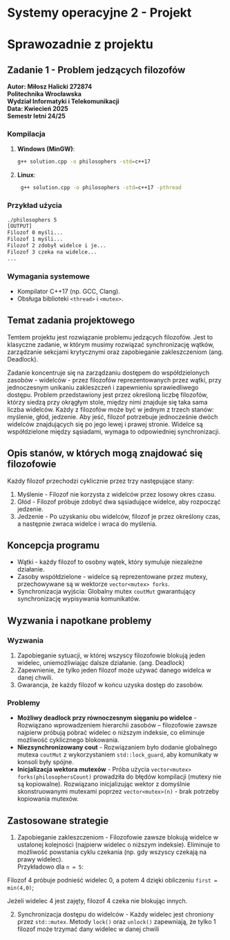 # Systemy operacyjne 2 - Projekt

# Sprawozadnie z projektu

## Zadanie 1 - Problem jedzących filozofów
**Autor: Miłosz Halicki 272874**  
 **Politechnika Wrocławska**  
**Wydział Informatyki i Telekomunikacji**  
**Data: Kwiecień 2025**  
**Semestr letni 24/25**

### Kompilacja
1. **Windows (MinGW)**:
   ```bash
   g++ solution.cpp -o philosophers -std=c++17

   ```
2. **Linux**:
   ```bash
    g++ solution.cpp -o philosophers -std=c++17 -pthread
   ```

### Przykład użycia

```bash
./philosophers 5
[OUTPUT]
Filozof 0 myśli...
Filozof 1 myśli...
Filozof 2 zdobył widelce i je...
Filozof 3 czeka na widelce...
...
```

### Wymagania systemowe
- Kompilator C++17 (np. GCC, Clang).
- Obsługa biblioteki `<thread>` i `<mutex>`.


## Temat zadania projektowego
Temtem projektu jest rozwiązanie problemu jedzących filozofów. Jest to klasyczne zadanie, w którym musimy rozwiązać synchronizację wątków, zarządzanie sekcjami krytycznymi oraz zapobieganie zakleszczeniom (ang. Deadlock).

Zadanie koncentruje się na zarządzaniu dostępem do współdzielonych zasobów - widelców - przez filozofów reprezentowanych przez wątki, przy jednoczesnym unikaniu zakleszczeń i zapewnieniu sprawiedliwego dostępu.
Problem przedstawiony jest przez określoną liczbę filozofów, którzy siedzą przy okrągłym stole, między nimi znajduje się taka sama liczba widelców. Każdy z filozofów może być w jednym z trzech stanów: myślenie, głód, jedzenie. Aby jeść, filozof potrzebuje jednocześnie dwóch widelców znajdujących się po jego lewej i prawej stronie. Widelce są współdzielone między sąsiadami, wymaga to odpowiedniej synchronizacji.

## Opis stanów, w których mogą znajdować się filozofowie
Każdy filozof przechodzi cyklicznie przez trzy następujące stany:
1. Myślenie - Filozof nie korzysta z widelców przez losowy okres czasu.
2. Głód - Filozof próbuje zdobyć dwa sąsiadujące widelce, aby rozpocząć jedzenie.
3. Jedzenie - Po uzyskaniu obu widelców, filozof je przez określony czas, a następnie zwraca widelce i wraca do myślenia.


## Koncepcja programu
- Wątki - każdy filozof to osobny wątek, który symuluje niezależne działanie.
- Zasoby współdzielone - widelce są reprezentowane przez mutexy, przechowywane są w wektorze `vector<mutex> forks`.
- Synchronizacja wyjścia: Globalny mutex `coutMut` gwarantujący synchronizację wypisywania komunikatów.

## Wyzwania i napotkane problemy
### Wyzwania
1. Zapobieganie sytuacji, w której wszyscy filozofowie blokują jeden widelec, uniemożliwiając dalsze działanie. (ang. Deadlock)
2. Zapewnienie, że tylko jeden filozof może używać danego widelca w danej chwili.
3. Gwarancja, że każdy filozof w końcu uzyska dostęp do zasobów.

### Problemy
- **Możliwy deadlock przy równoczesnym sięganiu po widelce** - Rozwiązano wprowadzeniem hierarchii zasobów – filozofowie zawsze najpierw próbują pobrać widelec o niższym indeksie, co eliminuje możliwość cyklicznego blokowania.
- **Niezsynchronizowany cout** - Rozwiązaniem było dodanie globalnego mutexa `coutMut` z wykorzystaniem `std::lock_guard`, aby komunikaty w konsoli były spójne.
- **Inicjalizacja wektora mutexów** - Próba użycia `vector<mutex> forks(philosophersCount)` prowadziła do błędów kompilacji (mutexy nie są kopiowalne). Rozwiązano inicjalizując wektor z domyślnie skonstruowanymi mutexami poprzez `vector<mutex>(n)` - brak potrzeby kopiowania mutexów.

## Zastosowane strategie
1. Zapobieganie zakleszczeniom - Filozofowie zawsze blokują widelce w ustalonej kolejności (najpierw widelec o niższym indeksie). Eliminuje to możliwość powstania cyklu czekania (np. gdy wszyscy czekają na prawy widelec).  
Przykładowo dla `n = 5`:

Filozof 4 próbuje podnieść widelec 0, a potem 4 dzięki obliczeniu `first = min(4,0)`;  

Jeżeli widelec 4 jest zajęty, filozof 4 czeka nie blokując innych.

2. Synchronizacja dostępu do widelców - Każdy widelec jest chroniony przez `std::mutex`. Metody `lock()` oraz `unlock()` zapewniają, że tylko 1 filozof może trzymać dany widelec w danej chwili

